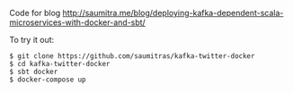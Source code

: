 Code for blog http://saumitra.me/blog/deploying-kafka-dependent-scala-microservices-with-docker-and-sbt/

To try it out:

```
$ git clone https://github.com/saumitras/kafka-twitter-docker
$ cd kafka-twitter-docker
$ sbt docker
$ docker-compose up
```

